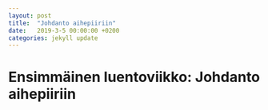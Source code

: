 ```yaml
---
layout: post
title:  "Johdanto aihepiiriin"
date:   2019-3-5 00:00:00 +0200
categories: jekyll update
---
```

# Ensimmäinen luentoviikko: Johdanto aihepiiriin

